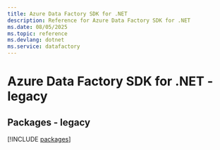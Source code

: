 ```yaml
---
title: Azure Data Factory SDK for .NET
description: Reference for Azure Data Factory SDK for .NET
ms.date: 08/05/2025
ms.topic: reference
ms.devlang: dotnet
ms.service: datafactory
---
```

# Azure Data Factory SDK for .NET - legacy
## Packages - legacy
[!INCLUDE [packages](data-factory-index.md)]